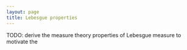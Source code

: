 ```yaml
---
layout: page
title: Lebesgue properties
---
```


TODO: derive the measure theory properties of Lebesgue measure to motivate the 